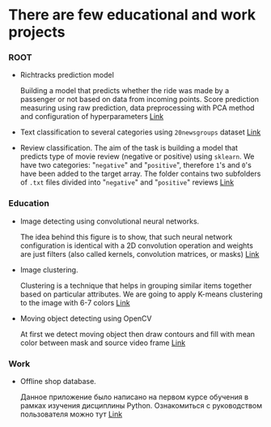# There are few educational and work projects

### ROOT
- Richtracks prediction model

  Building a model that predicts whether the ride was made by a passenger or not based on data from incoming points.
  Score prediction measuring using raw prediction, data preprocessing with PCA method and configuration of hyperparameters
  [Link](https://github.com/Turakulov/Python/blob/master/richtracks%20model%20training.ipynb)

- Text classification to several categories using `20newsgroups` dataset
  [Link](https://github.com/Turakulov/Python/blob/master/text_classfication.ipynb)
  
- Review classification.
  The aim of the task is building a model that predicts type of movie review (negative or positive) using `sklearn`. We have two categories: "`negative`" and "`positive`", therefore `1`'s and `0`'s have been added to the target array. The folder contains two subfolders of `.txt` files divided into "`negative`" and "`positive`" reviews [Link](https://github.com/Turakulov/Python/blob/master/review_classification.ipynb)

### Education
 
- Image detecting using сonvolutional neural networks.

  The idea behind this figure is to show, that such neural network configuration 
  is identical with a 2D convolution operation and weights
  are just filters (also called kernels, convolution matrices, or masks)
  [Link](https://github.com/Turakulov/Python/blob/master/Education/Image%20detecting/Untitled.ipynb)
  
- Image clustering. 

  Clustering is a technique that helps in grouping similar items together based on particular attributes. 
  We are going to apply K-means clustering to the image with 6-7 colors [Link](https://github.com/Turakulov/Python/blob/master/Education/Clustering/clustering.ipynb)

- Moving object detecting using OpenCV

  At first we detect moving object then draw contours and fill with mean color between mask and source video frame
  [Link](https://github.com/Turakulov/Python/blob/master/Education/Moving%20object%20detecting/moving%20object%20detecting.ipynb)

### Work  
- Offline shop database.

  Данное приложение было написано на первом курсе обучения в рамках изучения дисциплины Python.
  Ознакомиться с руководством пользователя можно тут [Link](https://github.com/Turakulov/Python/tree/master/Work)
